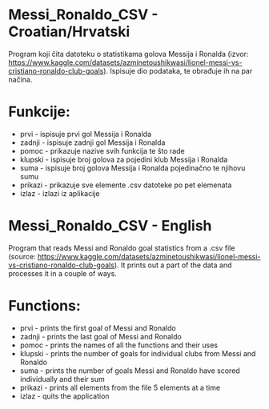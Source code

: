 # Messi_Ronaldo_CSV - Croatian/Hrvatski

Program koji čita datoteku o statistikama golova Messija i Ronalda (izvor: https://www.kaggle.com/datasets/azminetoushikwasi/lionel-messi-vs-cristiano-ronaldo-club-goals).
Ispisuje dio podataka, te obrađuje ih na par načina.

# Funkcije:
 - prvi - ispisuje prvi gol Messija i Ronalda
 - zadnji - ispisuje zadnji gol Messija i Ronalda
 - pomoc - prikazuje nazive svih funkcija te što rade
 - klupski - ispisuje broj golova za pojedini klub Messija i Ronalda
 - suma - ispisuje broj golova Messija i Ronalda pojedinačno te njihovu sumu
 - prikazi - prikazuje sve elemente .csv datoteke po pet elemenata
 - izlaz - izlazi iz aplikacije

# Messi_Ronaldo_CSV - English

Program that reads Messi and Ronaldo goal statistics from a .csv file (source: https://www.kaggle.com/datasets/azminetoushikwasi/lionel-messi-vs-cristiano-ronaldo-club-goals).
It prints out a part of the data and processes it in a couple of ways.

# Functions:
 - prvi - prints the first goal of Messi and Ronaldo
 - zadnji - prints the last goal of Messi and Ronaldo
 - pomoc - prints the names of all the functions and their uses
 - klupski - prints the number of goals for individual clubs from Messi and Ronaldo
 - suma - prints the number of goals Messi and Ronaldo have scored individually and their sum
 - prikazi - prints all elements from the file 5 elements at a time
 - izlaz - quits the application
